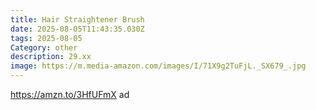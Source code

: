 ```yaml
---
title: Hair Straightener Brush
date: 2025-08-05T11:43:35.030Z
tags: 2025-08-05
Category: other
description: 29.xx
image: https://m.media-amazon.com/images/I/71X9g2TuFjL._SX679_.jpg
---
```

https://amzn.to/3HfUFmX    ad